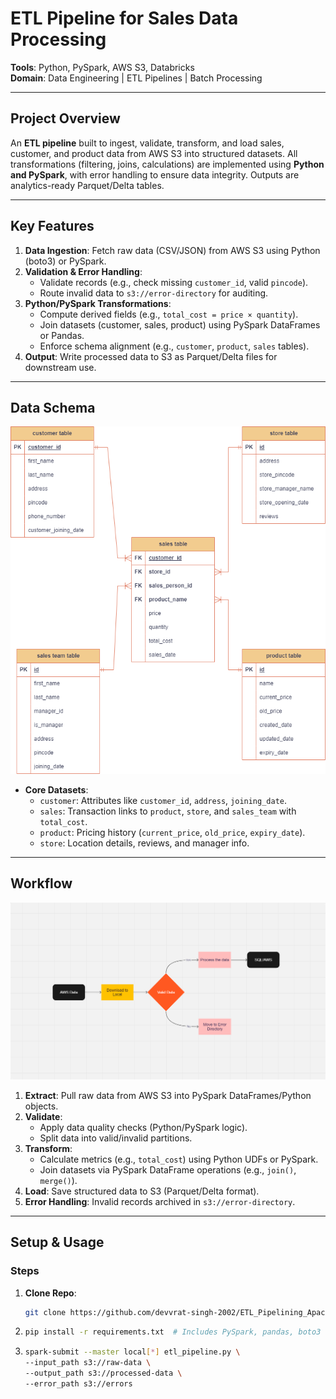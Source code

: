 # ETL Pipeline for Sales Data Processing

**Tools**: Python, PySpark, AWS S3, Databricks  
**Domain**: Data Engineering | ETL Pipelines | Batch Processing  

---

## Project Overview  
An **ETL pipeline** built to ingest, validate, transform, and load sales, customer, and product data from AWS S3 into structured datasets. All transformations (filtering, joins, calculations) are implemented using **Python and PySpark**, with error handling to ensure data integrity. Outputs are analytics-ready Parquet/Delta tables.  

---

## Key Features  
1. **Data Ingestion**: Fetch raw data (CSV/JSON) from AWS S3 using Python (boto3) or PySpark.  
2. **Validation & Error Handling**:  
   - Validate records (e.g., check missing `customer_id`, valid `pincode`).  
   - Route invalid data to `s3://error-directory` for auditing.  
3. **Python/PySpark Transformations**:  
   - Compute derived fields (e.g., `total_cost = price × quantity`).  
   - Join datasets (customer, sales, product) using PySpark DataFrames or Pandas.  
   - Enforce schema alignment (e.g., `customer`, `product`, `sales` tables).  
4. **Output**: Write processed data to S3 as Parquet/Delta files for downstream use.  

---

## Data Schema  
![Database Schema Diagram](docs/database_schema.drawio.png) 
- **Core Datasets**:  
  - `customer`: Attributes like `customer_id`, `address`, `joining_date`.  
  - `sales`: Transaction links to `product`, `store`, and `sales_team` with `total_cost`.  
  - `product`: Pricing history (`current_price`, `old_price`, `expiry_date`).  
  - `store`: Location details, reviews, and manager info.  

---

## Workflow  
![ETL Pipeline Architecture](docs/architecture.png)
1. **Extract**: Pull raw data from AWS S3 into PySpark DataFrames/Python objects.  
2. **Validate**:  
   - Apply data quality checks (Python/PySpark logic).  
   - Split data into valid/invalid partitions.  
3. **Transform**:  
   - Calculate metrics (e.g., `total_cost`) using Python UDFs or PySpark.  
   - Join datasets via PySpark DataFrame operations (e.g., `join()`, `merge()`).  
4. **Load**: Save structured data to S3 (Parquet/Delta format).  
5. **Error Handling**: Invalid records archived in `s3://error-directory`.  

---

## Setup & Usage  
### Steps  
1. **Clone Repo**:  
   ```bash  
   git clone https://github.com/devvrat-singh-2002/ETL_Pipelining_ApacheSpark.git

2. ```bash
   pip install -r requirements.txt  # Includes PySpark, pandas, boto3

3. ```bash
   spark-submit --master local[*] etl_pipeline.py \  
   --input_path s3://raw-data \  
   --output_path s3://processed-data \  
   --error_path s3://errors  
